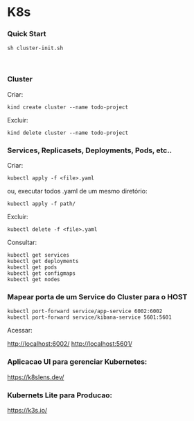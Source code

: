 # K8s

### Quick Start
```
sh cluster-init.sh
```


<br>


### Cluster
Criar:
```
kind create cluster --name todo-project
```

Excluir:
```
kind delete cluster --name todo-project
```

### Services, Replicasets, Deployments, Pods, etc..
Criar:
```
kubectl apply -f <file>.yaml
```
ou, executar todos .yaml de um mesmo diretório:
```
kubectl apply -f path/
```

Excluir:
```
kubectl delete -f <file>.yaml 
```

Consultar:
```
kubectl get services
kubectl get deployments
kubectl get pods
kubectl get configmaps
kubectl get nodes
```


### Mapear porta de um Service do Cluster para o HOST
```
kubectl port-forward service/app-service 6002:6002
kubectl port-forward service/kibana-service 5601:5601
```
Acessar: 

<http://localhost:6002/>
<http://localhost:5601/>






### Aplicacao UI para gerenciar Kubernetes:

<https://k8slens.dev/>


### Kubernets Lite para Producao:

<https://k3s.io/>